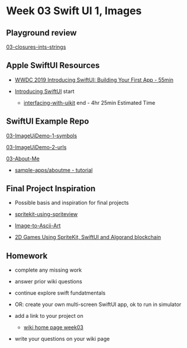 # Week 03 Swift UI 1, Images

<!-- ## Resource checkin

- [Apple Swift Docs - developer](https://developer.apple.com/documentation/swift)
- [Apple Swift Docs - A Swift Tour](https://docs.swift.org/swift-book/GuidedTour/GuidedTour.html)
- [linkedin swift-5-essential-training ](https://www.linkedin.com/learning/swift-5-essential-training)
- [Ray Wenderlich - your-first-ios-swiftui-app](https://www.raywenderlich.com/28797163-your-first-ios-swiftui-app-an-app-from-scratch) -->

## Playground review

[03-closures-ints-strings](https://github.com/mobilelabclass-itp/03-closures-ints-strings)

## Apple SwiftUI Resources

- [WWDC 2019 Introducing SwiftUI: Building Your First App - 55min](https://developer.apple.com/videos/play/wwdc2019/204/)

- [Introducing SwiftUI](https://developer.apple.com/tutorials/swiftui) start
  - [interfacing-with-uikit](https://developer.apple.com/tutorials/swiftui/interfacing-with-uikit) end - 4hr 25min Estimated Time

<!-- - [InterfacingWithUIKit.zip](https://docs-assets.developer.apple.com/published/242e2bc4bd32f82ad6c54ca5cd01f222/15600/InterfacingWithUIKit.zip) -->

## SwiftUI Example Repo

[03-ImageUiDemo-1-symbols](https://github.com/mobilelabclass-itp/03-ImageUiDemo-1-symbols)

[03-ImageUiDemo-2-urls](https://github.com/mobilelabclass-itp/03-ImageUiDemo-2-urls)

[03-About-Me](https://github.com/mobilelabclass-itp/03-About-Me)

- [sample-apps/aboutme - tutorial](https://developer.apple.com/tutorials/sample-apps/aboutme)

<!--
- review homework

  - [03-ImageUiDemo-1-symbols](https://github.com/mobilelabclass-itp/03-ImageUiDemo-1-symbols)

- individual assessments

- break

- intro to swift ui

  - [ImageUiDemo-1-symbols](https://github.com/mobilelabclass-itp/ImageUiDemo-1-symbols)

  - [ImageUiDemo-2-urls](https://github.com/mobilelabclass-itp/ImageUiDemo-2-urls)

- demo - anatomy of an iOS App
-->

## Final Project Inspiration

- Possible basis and inspiration for final projects

<!-- - [camera-app-with-swiftui-and-combine](https://www.kodeco.com/26244793-building-a-camera-app-with-swiftui-and-combine) -->

- [spritekit-using-spriteview](https://www.hackingwithswift.com/quick-start/swiftui/how-to-integrate-spritekit-using-spriteview)

- [Image-to-Ascii-Art](https://github.com/liamrosenfeld/Image-to-Ascii-Art)

- [2D Games Using SpriteKit, SwiftUI and Algorand blockchain](https://developer.algorand.org/tutorials/developing-2d-games-using-spritekit-and-swiftui-part-1/)

## Homework

- complete any missing work

- answer prior wiki questions

- continue explore swift fundatmentals

- OR: create your own multi-screen SwiftUI app, ok to run in simulator

- add a link to your project on

  - [wiki home page week03](https://github.com/mobilelabclass-itp/content-2023/wiki#week-03-homework)

- write your questions on your wiki page
